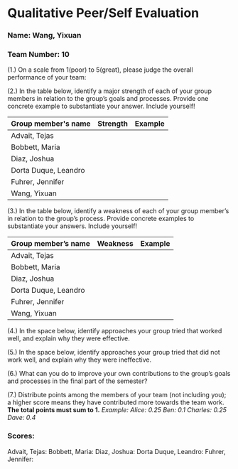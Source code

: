 # Qualitative Peer/Self Evaluation

### Name: Wang, Yixuan
### Team Number: 10

(1.) On a scale from 1(poor) to 5(great), please judge the overall performance of your team:

(2.) In the table below, identify a major strength of each of your group members in relation to the group’s goals and processes. Provide one concrete example to substantiate your answer. Include yourself!

| Group member's name | Strength | Example |
| ------------------- | -------- | ------- |
|Advait, Tejas|||
|Bobbett, Maria|||
|Diaz, Joshua|||
|Dorta Duque, Leandro|||
|Fuhrer, Jennifer|||
|Wang, Yixuan|||

(3.) In the table below, identify a weakness of each of your group member’s in relation to the group’s process. Provide concrete examples to substantiate your answers. Include yourself!

| Group member’s name | Weakness | Example |
| ------------------- | -------- | ------- |
|Advait, Tejas|||
|Bobbett, Maria|||
|Diaz, Joshua|||
|Dorta Duque, Leandro|||
|Fuhrer, Jennifer|||
|Wang, Yixuan|||

(4.) In the space below, identify approaches your group tried that worked well, and explain why they were effective.

(5.) In the space below, identify approaches your group tried that did not work well, and explain why they were ineffective.

(6.) What can you do to improve your own contributions to the group’s goals and processes in the final part of the semester?

(7.) Distribute points among the members of your team (not including you); a higher score means they have contributed more towards the team work. **The total points must sum to 1.**
*Example:
Alice: 0.25
Ben: 0.1
Charles: 0.25
Dave: 0.4*

### Scores:
Advait, Tejas: 
Bobbett, Maria: 
Diaz, Joshua: 
Dorta Duque, Leandro: 
Fuhrer, Jennifer: 

